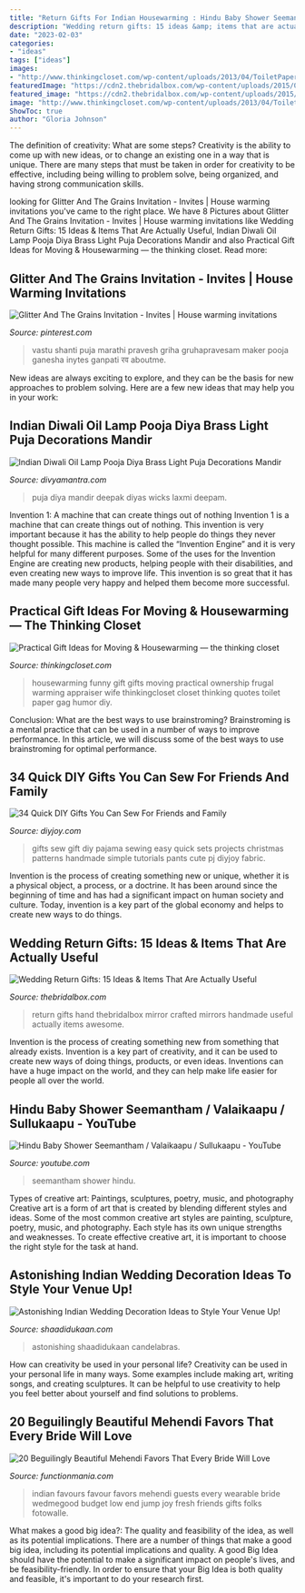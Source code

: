 ```yaml
---
title: "Return Gifts For Indian Housewarming : Hindu Baby Shower Seemantham / Valaikaapu / Sullukaapu"
description: "Wedding return gifts: 15 ideas &amp; items that are actually useful"
date: "2023-02-03"
categories:
- "ideas"
tags: ["ideas"]
images:
- "http://www.thinkingcloset.com/wp-content/uploads/2013/04/ToiletPaper-764x1024.jpg"
featuredImage: "https://cdn2.thebridalbox.com/wp-content/uploads/2015/09/Hand-Crafted-Mirror.jpg"
featured_image: "https://cdn2.thebridalbox.com/wp-content/uploads/2015/09/Hand-Crafted-Mirror.jpg"
image: "http://www.thinkingcloset.com/wp-content/uploads/2013/04/ToiletPaper-764x1024.jpg"
ShowToc: true
author: "Gloria Johnson"
---
```



The definition of creativity: What are some steps?
Creativity is the ability to come up with new ideas, or to change an existing one in a way that is unique. There are many steps that must be taken in order for creativity to be effective, including being willing to problem solve, being organized, and having strong communication skills.

	

		
looking for Glitter And The Grains Invitation - Invites | House warming invitations you've came to the right place. We have 8 Pictures about Glitter And The Grains Invitation - Invites | House warming invitations like Wedding Return Gifts: 15 Ideas &amp; Items That Are Actually Useful, Indian Diwali Oil Lamp Pooja Diya Brass Light Puja Decorations Mandir and also Practical Gift Ideas for Moving &amp; Housewarming — the thinking closet. Read more:
		
    
## Glitter And The Grains Invitation - Invites | House Warming Invitations

<img loading=lazy src="https://i.pinimg.com/736x/c8/c6/88/c8c688851a2160e0aed1b329194c075d.jpg" onerror="this.onerror=null;this.src='https://tse1.mm.bing.net/th?id=OIP.5mEL2MAYq4HMpc47j7tjPgHaKX&amp;pid=15.1';" alt="Glitter And The Grains Invitation - Invites | House warming invitations">

_Source: pinterest.com_

>vastu shanti puja marathi pravesh griha gruhapravesam maker pooja ganesha inytes ganpati रव aboutme. 

	

New ideas are always exciting to explore, and they can be the basis for new approaches to problem solving. Here are a few new ideas that may help you in your work: 

    
## Indian Diwali Oil Lamp Pooja Diya Brass Light Puja Decorations Mandir

<img loading=lazy src="https://cdn.shopify.com/s/files/1/2024/8221/products/DM00069_5_1024x1024.jpg?v=1617278640" onerror="this.onerror=null;this.src='https://tse1.mm.bing.net/th?id=OIP.yjEf71dFyyi48h89alXHMwHaHa&amp;pid=15.1';" alt="Indian Diwali Oil Lamp Pooja Diya Brass Light Puja Decorations Mandir">

_Source: divyamantra.com_

>puja diya mandir deepak diyas wicks laxmi deepam. 

	

Invention 1: A machine that can create things out of nothing
Invention 1 is a machine that can create things out of nothing. This invention is very important because it has the ability to help people do things they never thought possible. This machine is called the “Invention Engine” and it is very helpful for many different purposes. Some of the uses for the Invention Engine are creating new products, helping people with their disabilities, and even creating new ways to improve life. This invention is so great that it has made many people very happy and helped them become more successful.

    
## Practical Gift Ideas For Moving &amp; Housewarming — The Thinking Closet

<img loading=lazy src="http://www.thinkingcloset.com/wp-content/uploads/2013/04/ToiletPaper-764x1024.jpg" onerror="this.onerror=null;this.src='https://tse3.mm.bing.net/th?id=OIP.bGP_OVxF5B_Trj1UYqa8tQHaJ7&amp;pid=15.1';" alt="Practical Gift Ideas for Moving &amp; Housewarming — the thinking closet">

_Source: thinkingcloset.com_

>housewarming funny gift gifts moving practical ownership frugal warming appraiser wife thinkingcloset closet thinking quotes toilet paper gag humor diy. 

	

Conclusion: What are the best ways to use brainstroming?
Brainstroming is a mental practice that can be used in a number of ways to improve performance. In this article, we will discuss some of the best ways to use brainstroming for optimal performance.

    
## 34 Quick DIY Gifts You Can Sew For Friends And Family

<img loading=lazy src="http://diyjoy.com/wp-content/uploads/2016/09/Pajama-Gift-Sets.jpg" onerror="this.onerror=null;this.src='https://tse2.mm.bing.net/th?id=OIP.W2bLQ1_tIIv2g1I66IphEQHaMK&amp;pid=15.1';" alt="34 Quick DIY Gifts You Can Sew For Friends and Family">

_Source: diyjoy.com_

>gifts sew gift diy pajama sewing easy quick sets projects christmas patterns handmade simple tutorials pants cute pj diyjoy fabric. 

	

Invention is the process of creating something new or unique, whether it is a physical object, a process, or a doctrine. It has been around since the beginning of time and has had a significant impact on human society and culture. Today, invention is a key part of the global economy and helps to create new ways to do things.

    
## Wedding Return Gifts: 15 Ideas &amp; Items That Are Actually Useful

<img loading=lazy src="https://cdn2.thebridalbox.com/wp-content/uploads/2015/09/Hand-Crafted-Mirror.jpg" onerror="this.onerror=null;this.src='https://tse1.mm.bing.net/th?id=OIP.-2bhsNJDvWMZm5BIcKVAIgHaIO&amp;pid=15.1';" alt="Wedding Return Gifts: 15 Ideas &amp; Items That Are Actually Useful">

_Source: thebridalbox.com_

>return gifts hand thebridalbox mirror crafted mirrors handmade useful actually items awesome. 

	

Invention is the process of creating something new from something that already exists. Invention is a key part of creativity, and it can be used to create new ways of doing things, products, or even ideas. Inventions can have a huge impact on the world, and they can help make life easier for people all over the world.

    
## Hindu Baby Shower Seemantham / Valaikaapu / Sullukaapu - YouTube

<img loading=lazy src="https://i.ytimg.com/vi/U1HBGA1c89E/maxresdefault.jpg" onerror="this.onerror=null;this.src='https://tse1.mm.bing.net/th?id=OIP.fOPNG8n3sMEkISgv1Q-_fgHaEK&amp;pid=15.1';" alt="Hindu Baby Shower Seemantham / Valaikaapu / Sullukaapu - YouTube">

_Source: youtube.com_

>seemantham shower hindu. 

	

Types of creative art: Paintings, sculptures, poetry, music, and photography
Creative art is a form of art that is created by blending different styles and ideas. Some of the most common creative art styles are painting, sculpture, poetry, music, and photography. Each style has its own unique strengths and weaknesses. To create effective creative art, it is important to choose the right style for the task at hand.

    
## Astonishing Indian Wedding Decoration Ideas To Style Your Venue Up!

<img loading=lazy src="https://www.shaadidukaan.com/vogue/wp-content/uploads/2020/03/thea3project.jpg" onerror="this.onerror=null;this.src='https://tse3.mm.bing.net/th?id=OIP.vpZCXKJxsOs4rFk2je6X6QHaHa&amp;pid=15.1';" alt="Astonishing Indian Wedding Decoration Ideas to Style Your Venue Up!">

_Source: shaadidukaan.com_

>astonishing shaadidukaan candelabras. 

	

How can creativity be used in your personal life?
Creativity can be used in your personal life in many ways. Some examples include making art, writing songs, and creating sculptures. It can be helpful to use creativity to help you feel better about yourself and find solutions to problems.

    
## 20 Beguilingly Beautiful Mehendi Favors That Every Bride Will Love

<img loading=lazy src="https://www.functionmania.com/blog/wp-content/uploads/2017/09/p11.jpg" onerror="this.onerror=null;this.src='https://tse4.mm.bing.net/th?id=OIP.llzN-riqZaVdpVXXGX6L4gHaE7&amp;pid=15.1';" alt="20 Beguilingly Beautiful Mehendi Favors That Every Bride Will Love">

_Source: functionmania.com_

>indian favours favour favors mehendi guests every wearable bride wedmegood budget low end jump joy fresh friends gifts folks fotowalle. 

	

What makes a good big idea?: The quality and feasibility of the idea, as well as its potential implications.
There are a number of things that make a good big idea, including its potential implications and quality. A good Big Idea should have the potential to make a significant impact on people's lives, and be feasibility-friendly. In order to ensure that your Big Idea is both quality and feasible, it's important to do your research first.

